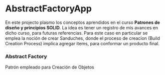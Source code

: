 # AbstractFactoryApp

En este projecto plasmo los conceptos aprendidos en el curso **Patrones de diseño y principios SOLID**. La idea es tener un registro de mis avances en dicho curso, para futuras referencias.
Para este caso en particular se emplea la noción de crear Sanduches, donde el proceso de creacion (Build Creation Process) implica agregar items, para conformar un producto final.

### Abstract Factory 
Patrón empleado para Creación de Objetos